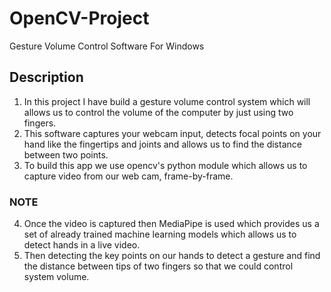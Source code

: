 # OpenCV-Project
Gesture Volume Control Software For Windows

## Description  
1) In this project I have build a gesture volume control system which will allows us  to control the volume of the computer by just using two fingers.  
2) This software captures your webcam input, detects focal points on your hand like the fingertips and joints and allows us to find the distance between two points.  
3) To build this app we use opencv's python module which allows us to capture video from our web cam, frame-by-frame.  
  
### NOTE



4) Once the video is captured then MediaPipe is used which provides us a set of already trained machine learning models which allows us to detect hands in a live video. 
5) Then detecting the key points on our hands to detect a gesture and find the distance between tips of two fingers so that we could control system volume.

